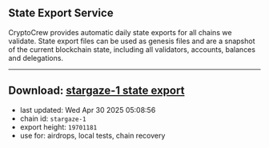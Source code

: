 ## State Export Service
CryptoCrew provides automatic daily state exports for all chains we validate. State export files can be used as genesis files and are a snapshot of the current blockchain state, including all validators, accounts, balances and delegations.

---
**Download: [stargaze-1 state export](https://dl-eu2.ccvalidators.com/SERVICE/stargaze/stargaze-1_export_19701181.json)**
---

- last updated: Wed Apr 30 2025 05:08:56
- chain id: `stargaze-1`
- export height: `19701181`
- use for: airdrops, local tests, chain recovery
